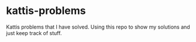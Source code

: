 # kattis-problems
Kattis problems that I have solved. Using this repo to show my solutions and just keep track of stuff. 
